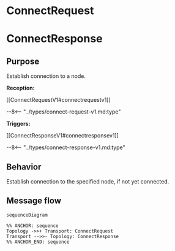 <div class="message">

# ConnectRequest
# ConnectResponse

## Purpose

Establish connection to a node.

<!-- --8<-- [start:type] -->
**Reception:**

[[ConnectRequestV1#connectrequestv1]]

--8<-- "../types/connect-request-v1.md:type"

**Triggers:**

[[ConnectResponseV1#connectresponsev1]]

--8<-- "../types/connect-response-v1.md:type"
<!-- --8<-- [end:type] -->

## Behavior

Establish connection to the specified node, if not yet connected.

## Message flow

<!-- --8<-- [start:messages] -->
```mermaid
sequenceDiagram

%% ANCHOR: sequence
Topology ->>+ Transport: ConnectRequest
Transport -->>- Topology: ConnectResponse
%% ANCHOR_END: sequence
```
<!-- --8<-- [end:messages] -->

</div>
